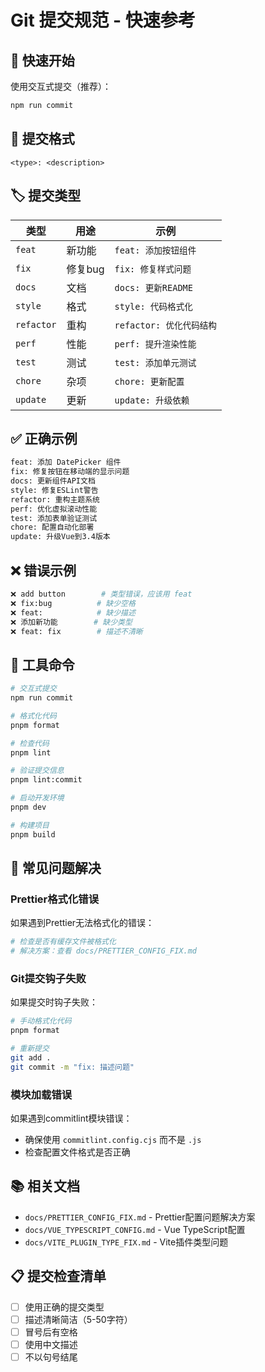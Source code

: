 # Git 提交规范 - 快速参考

## 🚀 快速开始

使用交互式提交（推荐）：

```bash
npm run commit
```

## 📝 提交格式

```
<type>: <description>
```

## 🏷️ 提交类型

| 类型       | 用途    | 示例                     |
| ---------- | ------- | ------------------------ |
| `feat`     | 新功能  | `feat: 添加按钮组件`     |
| `fix`      | 修复bug | `fix: 修复样式问题`      |
| `docs`     | 文档    | `docs: 更新README`       |
| `style`    | 格式    | `style: 代码格式化`      |
| `refactor` | 重构    | `refactor: 优化代码结构` |
| `perf`     | 性能    | `perf: 提升渲染性能`     |
| `test`     | 测试    | `test: 添加单元测试`     |
| `chore`    | 杂项    | `chore: 更新配置`        |
| `update`   | 更新    | `update: 升级依赖`       |

## ✅ 正确示例

```bash
feat: 添加 DatePicker 组件
fix: 修复按钮在移动端的显示问题
docs: 更新组件API文档
style: 修复ESLint警告
refactor: 重构主题系统
perf: 优化虚拟滚动性能
test: 添加表单验证测试
chore: 配置自动化部署
update: 升级Vue到3.4版本
```

## ❌ 错误示例

```bash
❌ add button        # 类型错误，应该用 feat
❌ fix:bug          # 缺少空格
❌ feat:            # 缺少描述
❌ 添加新功能        # 缺少类型
❌ feat: fix        # 描述不清晰
```

## 🔧 工具命令

```bash
# 交互式提交
npm run commit

# 格式化代码
pnpm format

# 检查代码
pnpm lint

# 验证提交信息
pnpm lint:commit

# 启动开发环境
pnpm dev

# 构建项目
pnpm build
```

## 🚨 常见问题解决

### Prettier格式化错误

如果遇到Prettier无法格式化的错误：

```bash
# 检查是否有缓存文件被格式化
# 解决方案：查看 docs/PRETTIER_CONFIG_FIX.md
```

### Git提交钩子失败

如果提交时钩子失败：

```bash
# 手动格式化代码
pnpm format

# 重新提交
git add .
git commit -m "fix: 描述问题"
```

### 模块加载错误

如果遇到commitlint模块错误：

- 确保使用 `commitlint.config.cjs` 而不是 `.js`
- 检查配置文件格式是否正确

## 📚 相关文档

- `docs/PRETTIER_CONFIG_FIX.md` - Prettier配置问题解决方案
- `docs/VUE_TYPESCRIPT_CONFIG.md` - Vue TypeScript配置
- `docs/VITE_PLUGIN_TYPE_FIX.md` - Vite插件类型问题

## 📋 提交检查清单

- [ ] 使用正确的提交类型
- [ ] 描述清晰简洁（5-50字符）
- [ ] 冒号后有空格
- [ ] 使用中文描述
- [ ] 不以句号结尾
